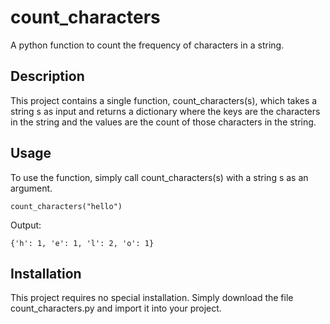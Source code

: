 
# count_characters

A python function to count the frequency of characters in a string.

## Description
This project contains a single function, count_characters(s), which takes a string s as input and returns a dictionary where the keys are the characters in the string and the values are the count of those characters in the string.

## Usage
To use the function, simply call count_characters(s) with a string s as an argument.
```
count_characters("hello")

```
Output:
```
{'h': 1, 'e': 1, 'l': 2, 'o': 1}
```
## Installation
This project requires no special installation. Simply download the file count_characters.py and import it into your project.

